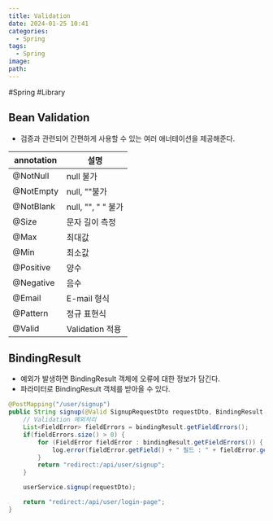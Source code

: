 ```yaml
---
title: Validation
date: 2024-01-25 10:41
categories:
  - Spring
tags:
  - Spring
image: 
path:
---
```

#Spring #Library 

## Bean Validation
+ 검증과 관련되어 간편하게 사용할 수 있는 여러 애너테이션을 제공해준다.

| annotation | 설명 |
| ---- | ---- |
| @NotNull | null 불가 |
| @NotEmpty | null, ""불가 |
| @NotBlank | null, "", " " 불가 |
| @Size | 문자 길이 측정 |
| @Max | 최대값 |
| @Min | 최소값 |
| @Positive | 양수 |
| @Negative | 음수 |
| @Email | E-mail 형식 |
| @Pattern | 정규 표현식 |
| @Valid | Validation 적용 |

## BindingResult
- 예외가 발생하면 BindingResult 객체에 오류에 대한 정보가 담긴다.
- 파라미터로 BindingResult 객체를 받아올 수 있다.

```java
@PostMapping("/user/signup")
public String signup(@Valid SignupRequestDto requestDto, BindingResult bindingResult) {
    // Validation 예외처리
    List<FieldError> fieldErrors = bindingResult.getFieldErrors();
    if(fieldErrors.size() > 0) {
        for (FieldError fieldError : bindingResult.getFieldErrors()) {
            log.error(fieldError.getField() + " 필드 : " + fieldError.getDefaultMessage());
        }
        return "redirect:/api/user/signup";
    }

    userService.signup(requestDto);

    return "redirect:/api/user/login-page";
}
```